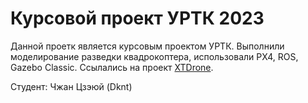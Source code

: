 # Курсовой проект УРТК 2023

Данной проетк является курсовым проектом УРТК. Выполнили моделирование разведки квадрокоптера, использовали PX4, ROS, Gazebo Classic. Ссылались на проект [XTDrone](https://github.com/robin-shaun/XTDrone).

Студент: Чжан Цзэюй (Dknt)
